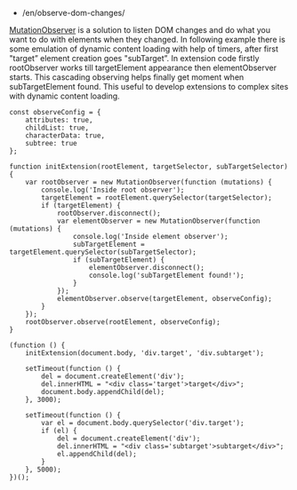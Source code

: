 -   /en/observe-dom-changes/

[MutationObserver](https://developer.mozilla.org/en/docs/Web/API/MutationObserver) is a solution to listen DOM changes and do what you want to do with elements when they changed. In following example there is some emulation of dynamic content loading with help of timers, after first "target” element creation goes "subTarget”. In extension code firstly rootObserver works till targetElement appearance then elementObserver starts. This cascading observing helps finally get moment when subTargetElement found. This useful to develop extensions to complex sites with dynamic content loading.

    const observeConfig = {
        attributes: true,
        childList: true,
        characterData: true,
        subtree: true
    };

    function initExtension(rootElement, targetSelector, subTargetSelector) {
        var rootObserver = new MutationObserver(function (mutations) {
            console.log('Inside root observer');
            targetElement = rootElement.querySelector(targetSelector);
            if (targetElement) {
                rootObserver.disconnect();
                var elementObserver = new MutationObserver(function (mutations) {
                    console.log('Inside element observer');
                    subTargetElement = targetElement.querySelector(subTargetSelector);
                    if (subTargetElement) {
                        elementObserver.disconnect();
                        console.log('subTargetElement found!');
                    }
                });
                elementObserver.observe(targetElement, observeConfig);
            }
        });
        rootObserver.observe(rootElement, observeConfig);
    }

    (function () {
        initExtension(document.body, 'div.target', 'div.subtarget');

        setTimeout(function () {
            del = document.createElement('div');
            del.innerHTML = "<div class='target'>target</div>";
            document.body.appendChild(del);
        }, 3000);

        setTimeout(function () {
            var el = document.body.querySelector('div.target');
            if (el) {
                del = document.createElement('div');
                del.innerHTML = "<div class='subtarget'>subtarget</div>";
                el.appendChild(del);
            }
        }, 5000);
    })();
